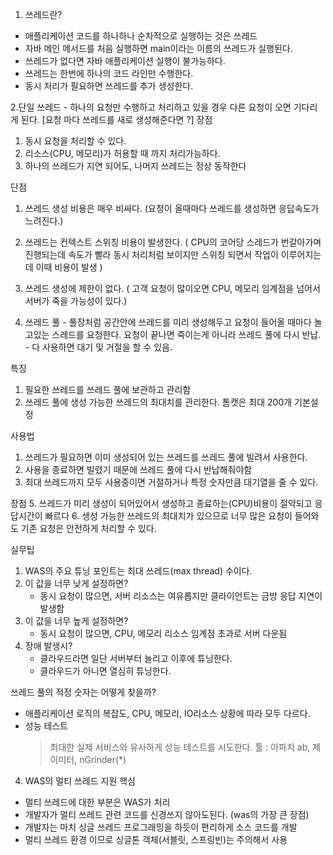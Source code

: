 1. 쓰레드란?
- 애플리케이션 코드를 하나하나 순차적으로 실행하는 것은 쓰레드
- 자바 메인 메서드를 처음 실행하면 main이라는 이름의 쓰레드가 실행된다.
- 쓰레드가 없다면 자바 애플리케이션 실행이 불가능하다.
- 쓰레드는 한번에 하나의 코드 라인만 수행한다.
- 동시 처리가 필요하면 쓰레드를 추가 생성한다.


2.단일 쓰레드 - 하나의 요청만 수행하고 처리하고 있을 경우 다른 요청이 오면 기다리게 된다.
 [요청 마다 쓰레드를 새로 생성해준다면 ?]
 장점
   1. 동시 요청을 처리할 수 있다.
   2. 리소스(CPU, 메모리)가 허용할 때 까지 처리가능하다.
   3. 하나의 쓰레드가 지연 되어도, 나머지 쓰레드는 정상 동작한다


 단점 
   1. 쓰레드 생성 비용은 매우 비싸다. (요청이 올때마다 쓰레드를 생성하면 응답속도가 느려진다.)
   2. 쓰레드는 컨텍스트 스위칭 비용이 발생한다. ( CPU의 코어당 스레드가 번갈아가며 진행되는데 속도가 빨라 동시 처리처럼 보이지만 스위칭 되면서 작업이 이루어지는데 이때 비용이 발생 )
   3. 쓰레드 생성에 제한이 없다. ( 고객 요청이 많이오면 CPU, 메모리 임계점을 넘어서 서버가 죽을 가능성이 있다.)


3. 쓰레드 풀 - 풀장처럼 공간안에 쓰레드를 미리 생성해두고 요청이 들어올 때마다 놀고있는 스레드를 요청한다. 요청이 끝나면 죽이는게 아니라 쓰레드 풀에 다시 반납.
          - 다 사용하면 대기 및 거절을 할 수 있음.

특징
1. 필요한 쓰레드를 쓰레드 풀에 보관하고 관리함
2. 쓰레드 풀에 생성 가능한 쓰레드의 최대치를 관리한다. 톰캣은 최대 200개 기본설정


사용법
1. 쓰레드가 필요하면 이미 생성되어 있는 쓰레드를 쓰레드 풀에 빌려서 사용한다.
2. 사용을 종료하면 빌렸기 때문에 쓰레드 풀에 다시 반납해줘야함
3. 최대 쓰레드까지 모두 사용중이면 거절하거나 특정 숫자만큼 대기열을 줄 수 있다.

장점
5. 쓰레드가 미리 생성이 되어있어서 생성하고 종료하는(CPU)비용이 절약되고 응답시간이 빠르다
6. 생성 가능한 쓰레드의 최대치가 있으므로 너무 많은 요청이 들어와도 기존 요청은 안전하게 처리할 수 있다.


실무팁
1. WAS의 주요 튜닝 포인트는 최대 쓰레드(max thread) 수이다.
2. 이 값을 너무 낮게 설정하면?
   - 동시 요청이 많으면, 서버 리소스는 여유롭지만 클라이언트는 금방 응답 지연이 발생함
3. 이 값을 너무 높게 설정하면?
   - 동시 요청이 많으면, CPU, 메모리 리소스 임계점 초과로 서버 다운됨
4. 장애 발생시?
   - 클라우드라면 일단 서버부터 늘리고 이후에 튜닝한다.
   - 클라우드가 아니면 열심히 튜닝한다.

    
쓰레드 풀의 적정 숫자는 어떻게 찾을까?
- 애플리케이션 로직의 복잡도, CPU, 메모리, IO리소스 상황에 따라 모두 다르다.
- 성능 테스트
  > 최대한 실제 서비스와 유사하게 성능 테스트를 시도한다.
  > 툴 : 아파치 ab, 제이미터, nGrinder(*)
 
 4. WAS의 멀티 쓰레드 지원 핵심
 - 멀티 쓰레드에 대한 부분은 WAS가 처리
 - 개발자가 멀티 쓰레드 관련 코드를 신경쓰지 않아도된다. (was의 가장 큰 장점)
 - 개발자는 마치 싱글 쓰레드 프로그래밍을 하듯이 편리하게 소스 코드를 개발
 - 멀티 쓰레드 환경 이므로 싱글톤 객체(서블릿, 스프링빈)는 주의해서 사용

 



